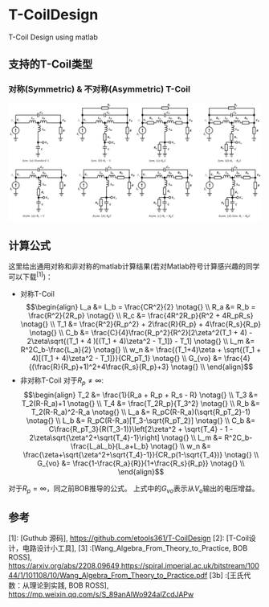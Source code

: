 # T-CoilDesign
T-Coil Design using matlab

## 支持的T-Coil类型
### 对称(Symmetric) & 不对称(Asymmetric) T-Coil
![对称和非对称T-Coil](src/T_Coil_Bob.png)

## 计算公式
这里给出通用对称和非对称的matlab计算结果(若对Matlab符号计算感兴趣的同学可以下载$^{[1]}$)：
- 对称T-Coil
$$\begin{align}
L_a &= L_b = \frac{CR^2}{2} \notag{} \\
R_a &= R_b = \frac{R^2}{2R_p} \notag{} \\
R_c &= \frac{4R^2R_p}{R^2 + 4R_pR_s} \notag{} \\
T_1 &= \frac{R^2}{R_p^2} + 2\frac{R}{R_p} + 4\frac{R_s}{R_p} \notag{} \\
C_b &= \frac{C}{4}\frac{R_p^2}{R^2}[2\zeta^2(T_1 + 4) - 2\zeta\sqrt{(T_1 + 4 )[(T_1 + 4)\zeta^2 - T_1]} - T_1] \notag{} \\
L_m &=  R^2C_b-\frac{L_a}{2} \notag{} \\
w_n &= \frac{(T_1+4)\zeta + \sqrt{(T_1 + 4)[(T_1 + 4)\zeta^2  - T_1]}}{CR_pT_1} \notag{} \\
G_{vo} &=  \frac{4}{(\frac{R}{R_p}+1)^2+4\frac{R_s}{R_p}+3} \notag{} \\
\end{align}$$
- 非对称T-Coil
对于$R_p \neq \infty$:
$$\begin{align}
T_2 &= \frac{1}{R_a + R_p + R_s - R} \notag{} \\
T_3 &= T_2(R-R_a)+1 \notag{} \\
T_4 &= \frac{T_2R_p}{T_3^2} \notag{} \\
R_b &=  T_2(R-R_a)^2-R_a \notag{} \\
L_a &= R_pC(R-R_a)(\sqrt{R_pT_2}-1) \notag{} \\
L_b &= R_pC(R-R_a)[T_3-\sqrt{R_pT_2}] \notag{} \\
C_b &= C\frac{R_pT_3}{R(T_3-1)}\left[2\zeta^2  + \sqrt{T_4} - 1 - 2\zeta\sqrt{\zeta^2+\sqrt{T_4}-1}\right] \notag{} \\
L_m &=  R^2C_b-\frac{L_aL_b}{L_a+L_b} \notag{} \\
w_n &= \frac{\zeta+\sqrt{\zeta^2+\sqrt{T_4}-1}}{CR_p(1-\sqrt{T_4})} \notag{} \\
G_{vo} &=  \frac{1-\frac{R_a}{R}}{1+\frac{R_s}{R_p}} \notag{} \\
\end{align}$$

对于$R_p = \infty$，同之前BOB推导的公式。
上式中的$G_{vo}$表示从$V_o$输出的电压增益。

## 参考

[1]: [Guthub 源码], https://github.com/etools361/T-CoilDesign
[2]: [T-Coil设计，电路设计小工具], 
[3] :[Wang_Algebra_From_Theory_to_Practice, BOB ROSS], https://arxiv.org/abs/2208.09649,https://spiral.imperial.ac.uk/bitstream/10044/1/101108/10/Wang_Algebra_From_Theory_to_Practice.pdf
[3b] :[王氏代数：从理论到实践, BOB ROSS], https://mp.weixin.qq.com/s/S_89anAlWo924alZcdJAPw

